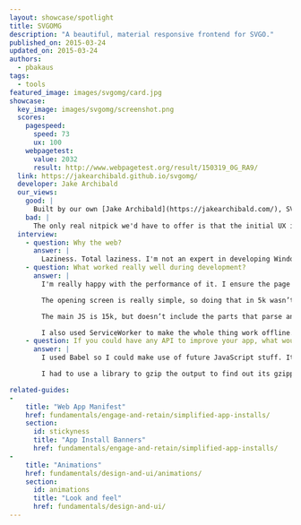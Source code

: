 ```yaml
---
layout: showcase/spotlight
title: SVGOMG
description: "A beautiful, material responsive frontend for SVGO."
published_on: 2015-03-24
updated_on: 2015-03-24
authors:
  - pbakaus
tags:
  - tools
featured_image: images/svgomg/card.jpg
showcase:
  key_image: images/svgomg/screenshot.png
  scores:
    pagespeed:
      speed: 73
      ux: 100
    webpagetest:
      value: 2032
      result: http://www.webpagetest.org/result/150319_0G_RA9/
  link: https://jakearchibald.github.io/svgomg/
  developer: Jake Archibald
  our_views:
    good: |
      Built by our own [Jake Archibald](https://jakearchibald.com/), SVGOMG is an almost perfect example of a fully responsive and capable tool written with web technologies. It features a beautiful Material Design look, ServiceWorker ensures that the app loads quickly and is available offline, and the transitions are smooth on mobile.
    bad: |
      The only real nitpick we'd have to offer is that the initial UX is confusing due to the main UI missing. Other than that, job well done!
  interview:
    - question: Why the web?
      answer: |
        Laziness. Total laziness. I'm not an expert in developing Windows native apps, I'm not an expert in OSX native apps, nor am I an expert in creating native apps for iOS, Android, Windows Phone or Linux. I can however do the web, and that one skill set let me build something *once* that worked on all those platforms.
    - question: What worked really well during development?
      answer: |
        I'm really happy with the performance of it. I ensure the page renders before JS is available. In fact, it gets to first render with only 5k of HTML with some inlined CSS and SVG. The main scripts and CSS are all loaded in the background. This means the site appears to load in 1.5s even on 3G with an empty cache, and most of that is DNS and SSL.

        The opening screen is really simple, so doing that in 5k wasn’t a challenge. It really bothers me that so many sites wait on JS for their first render, some even require their JS to make further requests before rendering. This pushes 3G render time towards 10s – as a mobile user I know I wouldn’t put up with that.

        The main JS is 15k, but doesn’t include the parts that parse and minify the SVG, that’s loaded as an extra phase in the background. It’s great because interactivity lands really quickly, and the user doesn’t notice the extra loading. If the user manages to select an SVG before that script is available, the loading of that script appears to be part of the processing time.

        I also used ServiceWorker to make the whole thing work offline. Working offline is a pretty cool feature, but I’m mostly doing it for performance. Subsequent visits to SVGOMG render almost instantly, whatever connection the user has. Given the variations in mobile connectivity, that’s really valuable!
    - question: If you could have any API to improve your app, what would it be?
      answer: |
        I used Babel so I could make use of future JavaScript stuff. It'd be great to have some of that working natively in the platform. Specifically, async/await, arrow functions, argument defaults and destructuring.

        I had to use a library to gzip the output to find out its gzipped size. Using a library for this is kinda annoying as that code is already in the browser for HTTP stuff, there's just no API to it. Ideally it should be some kind of transform stream so I can count the size of the output without having the whole thing in memory.

related-guides:
-
    title: "Web App Manifest"
    href: fundamentals/engage-and-retain/simplified-app-installs/
    section:
      id: stickyness
      title: "App Install Banners"
      href: fundamentals/engage-and-retain/simplified-app-installs/
-
    title: "Animations"
    href: fundamentals/design-and-ui/animations/
    section:
      id: animations
      title: "Look and feel"
      href: fundamentals/design-and-ui/
---
```

